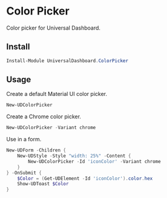 # Color Picker 

Color picker for Universal Dashboard.

## Install

```powershell
Install-Module UniversalDashboard.ColorPicker
```

## Usage

Create a default Material UI color picker.

```powershell
New-UDColorPicker 
```

Create a Chrome color picker.

```powershell
New-UDColorPicker -Variant chrome
```

Use in a form.

```powershell
New-UDForm -Children {
    New-UDStyle -Style "width: 25%" -Content {
        New-UDColorPicker -Id 'iconColor' -Variant chrome
    }
} -OnSubmit {
    $Color = (Get-UDElement -Id 'iconColor').color.hex
    Show-UDToast $Color
}
```